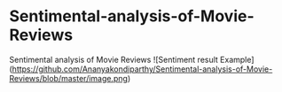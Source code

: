 # Sentimental-analysis-of-Movie-Reviews
Sentimental analysis of Movie Reviews
![Sentiment result Example]
(https://github.com/Ananyakondiparthy/Sentimental-analysis-of-Movie-Reviews/blob/master/image.png)
